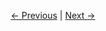 
<p align="center"><a href="./Objects.md">&larr;&nbsp;Previous</a>&nbsp;&vert;&nbsp;<a href="./API.md">Next&nbsp;&rarr;</a></p>
